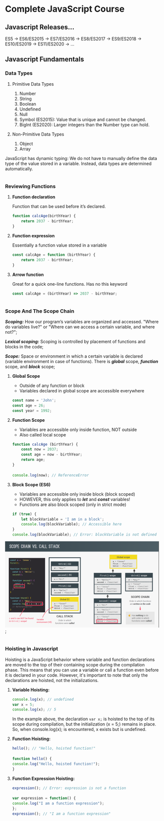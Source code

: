 # Complete JavaScript Course

## Javascript Releases...

ES5 -> ES6/ES2015 -> ES7/ES2016 -> ES8/ES2017 -> ES9/ES2018 -> ES10/ES2019 -> ES11/ES2020 -> ... 

## Javascript Fundamentals

### Data Types
    
1. Primitive Data Types
    1. Number
    2. String
    3. Boolean
    4. Undefined
    5. Null
    6. Symbol (ES2015): Value that is unique and cannot be changed.
    7. BigInt (ES2020): Larger integers than the Number type can hold.
    
2. Non-Primitive Data Types
    1. Object
    2. Array

JavaScript has dynamic typing: We do not have to manually define the data type of the value stored in a variable. Instead, data types are determined automatically.

#

### Reviewing Functions

1. **Function declaration**

    Function that can be used before it’s declared.
    ```javascript
    function calcAge(birthYear) {
        return 2037 - birthYear;
    }
    ```
2. **Function expression**

    Essentially a function value stored in a variable
    ```javascript
    const calcAge = function (birthYear) {
        return 2037 - birthYear;
    }
    ```
3. **Arrow function**

    Great for a quick one-line functions. Has no this keyword
    ```javascript
    const calcAge = (birthYear) => 2037 - birthYear;
    ```

#

### Scope And The Scope Chain

   ***Scoping:*** How our program’s variables are organized and accessed. "Where do variables live?" or "Where can we access a certain variable, and where not?";

   ***Lexical scoping:*** Scoping is controlled by placement of functions and blocks in the code;

   ***Scope:*** Space or environment in which a certain variable is declared (variable environment in case of functions). There is ***global*** scope, ***function*** scope, and ***block*** scope;

1. **Global Scope**
    * Outside of any function or block
    * Variables declared in global scope are accessible everywhere


    ```javascript
    const name = 'John';
    const age = 26;
    const year = 1992;
    ```
2. **Function Scope**
    * Variables are accessible only inside function, NOT outside
    * Also called local scope


    ```javascript
    function calcAge (birthYear) {
        const now = 2037;
        const age = now - birthYear;
        return age;
    }

    console.log(now); // ReferenceError
    ```
3. **Block Scope (ES6)**
    * Variables are accessible only inside block (block scoped)
    * HOWEVER, this only applies to ***let*** and ***const*** variables!
    * Functions are also block scoped (only in strict mode)


    ```javascript
    if (true) {
        let blockVariable = 'I am in a block';
        console.log(blockVariable); // Accessible here
    }
    console.log(blockVariable); // Error: blockVariable is not defined outside the block
    ```

![alt text](https://github.com/Vaishakbg/javascript-complete-course/blob/master/assets/images/scope-chain-vs-call-stack.png);

#

### Hoisting in Javascript

Hoisting is a JavaScript behavior where variable and function declarations are moved to the top of their containing scope during the compilation phase. This means that you can use a variable or call a function even before it is declared in your code. However, it's important to note that only the declarations are hoisted, not the initializations.

1. **Variable Hoisting:**
    ```javascript
    console.log(x); // undefined
    var x = 5;
    console.log(x); // 5
    ```
    In the example above, the declaration `var x;` is hoisted to the top of its scope during compilation, but the initialization (x = 5;) remains in place. So, when console.log(x); is encountered, x exists but is undefined.

2. **Function Hoisting:**
    ```javascript
    hello(); // "Hello, hoisted function!"

    function hello() {
    console.log("Hello, hoisted function!");
    }
    ```
3. **Function Expression Hoisting:**
    ```javascript
    expression(); // Error: expression is not a function

    var expression = function() {
    console.log("I am a function expression");
    };
    expression(); // "I am a function expression"
    ```
